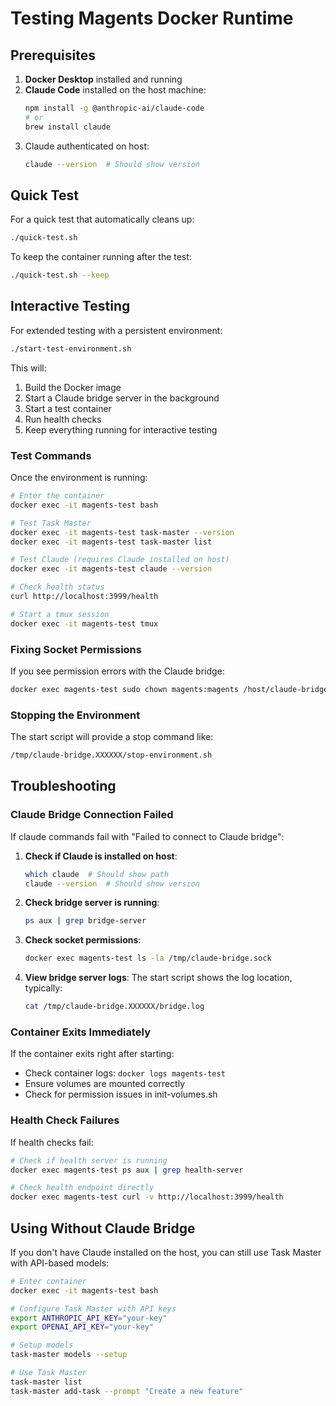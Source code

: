 # Testing Magents Docker Runtime

## Prerequisites

1. **Docker Desktop** installed and running
2. **Claude Code** installed on the host machine:
   ```bash
   npm install -g @anthropic-ai/claude-code
   # or
   brew install claude
   ```
3. Claude authenticated on host:
   ```bash
   claude --version  # Should show version
   ```

## Quick Test

For a quick test that automatically cleans up:
```bash
./quick-test.sh
```

To keep the container running after the test:
```bash
./quick-test.sh --keep
```

## Interactive Testing

For extended testing with a persistent environment:
```bash
./start-test-environment.sh
```

This will:
1. Build the Docker image
2. Start a Claude bridge server in the background
3. Start a test container
4. Run health checks
5. Keep everything running for interactive testing

### Test Commands

Once the environment is running:

```bash
# Enter the container
docker exec -it magents-test bash

# Test Task Master
docker exec -it magents-test task-master --version
docker exec -it magents-test task-master list

# Test Claude (requires Claude installed on host)
docker exec -it magents-test claude --version

# Check health status
curl http://localhost:3999/health

# Start a tmux session
docker exec -it magents-test tmux
```

### Fixing Socket Permissions

If you see permission errors with the Claude bridge:
```bash
docker exec magents-test sudo chown magents:magents /host/claude-bridge.sock
```

### Stopping the Environment

The start script will provide a stop command like:
```bash
/tmp/claude-bridge.XXXXXX/stop-environment.sh
```

## Troubleshooting

### Claude Bridge Connection Failed

If claude commands fail with "Failed to connect to Claude bridge":

1. **Check if Claude is installed on host**:
   ```bash
   which claude  # Should show path
   claude --version  # Should show version
   ```

2. **Check bridge server is running**:
   ```bash
   ps aux | grep bridge-server
   ```

3. **Check socket permissions**:
   ```bash
   docker exec magents-test ls -la /tmp/claude-bridge.sock
   ```

4. **View bridge server logs**:
   The start script shows the log location, typically:
   ```bash
   cat /tmp/claude-bridge.XXXXXX/bridge.log
   ```

### Container Exits Immediately

If the container exits right after starting:
- Check container logs: `docker logs magents-test`
- Ensure volumes are mounted correctly
- Check for permission issues in init-volumes.sh

### Health Check Failures

If health checks fail:
```bash
# Check if health server is running
docker exec magents-test ps aux | grep health-server

# Check health endpoint directly
docker exec magents-test curl -v http://localhost:3999/health
```

## Using Without Claude Bridge

If you don't have Claude installed on the host, you can still use Task Master with API-based models:

```bash
# Enter container
docker exec -it magents-test bash

# Configure Task Master with API keys
export ANTHROPIC_API_KEY="your-key"
export OPENAI_API_KEY="your-key"

# Setup models
task-master models --setup

# Use Task Master
task-master list
task-master add-task --prompt "Create a new feature"
```